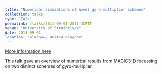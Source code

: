 ```yaml
---
title: "Numerical simulations of novel gyro-multiplier schemes"
collection: talks
type: "Talk"
permalink: /talks/2011-09-01-2011-UCMTT
venue: "University of Strathclyde"
date: 2011-09-01
location: "Glasgow, United Kingdom"
---
```


[More information here](http://reld.phys.strath.ac.uk/conferences/2011/UK-China/index.php?page=intro)

This talk gave an overview of numerical results from MAGIC3-D focussing on two distinct schemes of gyro-multiplier.
